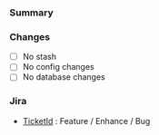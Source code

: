### Summary

### Changes
- [ ] No stash
- [ ] No config changes
- [ ] No database changes

### Jira
- [TicketId](https://hihichi.atlassian.net/browse/ECM-id) : Feature / Enhance / Bug
